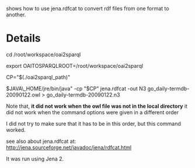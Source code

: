 shows how to use jena.rdfcat to convert rdf files from one format to another.

# Details #

cd /root/workspace/oai2sparql

export OAITOSPARQLROOT=/root/workspace/oai2sparql

CP="$(./oai2sparql\_path)"

$JAVA\_HOME/jre/bin/java" -cp "$CP" jena.rdfcat -out N3 go\_daily-termdb-20090122.owl > go\_daily-termdb-20090122.n3


Note that,
**it did not work when the owl file was not in the local directory** it did not work when the command options were given in a different order


I did not try to make sure that it has to be in this order, but this command worked.

see also about jena.rdfcat at: http://jena.sourceforge.net/javadoc/jena/rdfcat.html

It was run using Jena 2.